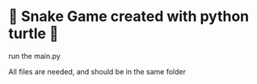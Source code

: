 # 🐍 Snake Game created with python turtle 🐢

run the main.py

All files are needed, and should be in the same folder

